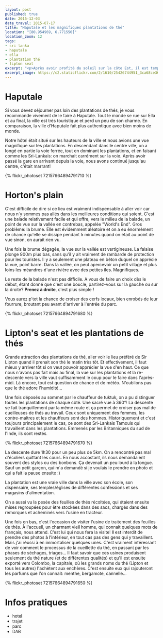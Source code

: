 ```yaml
---
layout: post
published: true
date: 2015-12-03
date_travel: 2015-07-17
title: "Haputale et les magnifiques plantations de thé"
location: "[80.954969, 6.771550]"
location_zoom: 12
tags:
- sri lanka
- haputale
- ella
- plantation thé
- lipton seat
excerpt: "<p>Après avoir profité du soleil sur la côte Est, il est temps de revenir dans les terres et d'aller voir les fameuses plantations de thé. Autant le dire tout de suite, il n'y a pas de trajet direct et facile pour faire Arugam Bay → Haputale. Après 8h et 2 tuktuks, 2 bus et un train, nous sommes arrivés! En prenant le premier bus d'Arugam Bay (Pottuvil), tout s'enchaîne plutôt facilement.</p><p>Mais ça en valait la peine, les paysages sont magnifiques. Le trajet en train était splendide et la vue de notre hôtel bluffante.</p>"
excerpt_image: https://c2.staticflickr.com/2/1610/25426744951_3ca68ce36c_c.jpg
---
```

# Haputale
Si vous devez séjourner pas loin des plantations de thés, je vous recommande vivement de le faire à Haputale. Tout le monde se rue sur Ella et au final, la ville est très touristique et perd un peu de son charme. En comparaison, la ville d'Haputale fait plus authentique avec bien moins de monde.

Notre hôtel était situé sur les hauteurs de la ville et nous avions une vue magnifique sur les plantations. En descendant dans le centre ville, on a longé en partie la voie ferrée, tout en dominant les plantations, et en faisant comme les Sri-Lankais: on marchait carrément sur la voie. Après avoir passé la gare en arrivant depuis la voie, nous avons continué jusqu'au centre, c'était marrant!

{% flickr_photoset 72157664894791710 %}

# Horton's plain
C'est difficile de dire si ce lieu est vraiment indispensable à aller voir car nous n'y sommes pas allés dans les meilleures conditions qui soient. C'est une balade relativement facile et qui offre, vers le milieu de la balade, un point de vue sur la vallée en contrebas, appelée "World's End". Gros problème: la brume. Elle est évidemment aléatoire et on a eu énormément de chance qu'elle se dissipe pendant 5 minutes quand on était au point de vue sinon, on aurait rien vu.

Une fois la brume dégagée, la vue sur la vallée est vertigineuse. La falaise plonge 900m plus bas, sans qu'il y ait vraiment de rambarde de protection pour les touristes. Il y a seulement une plateau en béton duquel on apprécie la vue, point barre. Dans la vallée, on peut apercevoir un petit village et plus loins les méandres d'une rivière avec des petites iles. Magnifiques.

Le reste de la balade n'est pas difficile. A vous de faire un choix dès le début, étant donné que c'est une boucle, partirez-vous sur la gauche ou sur la droite? **Prenez à droite**, c'est plus simple !

Vous aurez p'tet la chance de croiser des cerfs locaux, bien enrobés de leur fourrure, broutant peu avant d'arriver à l'entrée du parc.

{% flickr_photoset 72157664894791680 %}

# Lipton's seat et les plantations de thés
Grande attraction des plantations de thé, aller voir le lieu préféré de Sir Lipton quand il prenait son thé le matin très tôt. Et effectivement, il faut mieux y arriver tôt si on veut pouvoir apprécier la vue d'en haut. Ce que nous n'avons pas fait mais au final, la vue sur les plantations et la re-descente vers la ville vaut suffisamment le coup pour le faire dans l'après-midi. Là encore, tout est question de chance et de météo. N'oublions pas que le thé adore l'humidité...

Une fois déposés au sommet par le chauffeur de tuktuk, on a pu distinguer toutes les plantations de chaque côté. Une sacré vue à 360°! La descente se fait tranquillement par la même route et ça permet de croiser pas mal de cueilleuses de thés au travail. Ceux sont uniquement des femmes, les contre-maîtres et les chauffeurs sont des hommes. Historiquement et c'est toujours principalement le cas, ce sont des Sri-Lankais Tamouls qui travaillent dans les plantations. Emmenés par les Britanniques du sud de l'Inde, ils sont restés.

{% flickr_photoset 72157664894791670 %}

La descente dure 1h30 pour un peu plus de 5km. On a rencontré pas mal d'écoliers quittant les cours. En nous accostant, ils nous demandaient souvent des stylos ou des bonbons. Ça devenait un peu lourd à la longue. Sauf un petit garçon, qui m'a demandé si je voulais le prendre en photo et qui a fait la pause ensuite :)

La plantation est une vraie ville dans la ville avec son école, son dispensaire, ses temples/églises de différentes confessions et ses magasins d'alimentation.

On a aussi vu la pesée des feuilles de thés récoltées, qui étaient ensuite mises regroupées pour être stockées dans des sacs, chargés dans des remorques et acheminés vers l'usine en tracteur.

Une fois en bas, c'est l'occasion de visiter l'usine de traitement des feuilles de thés. À l'accueil, un charmant vieil homme, qui connait quelques mots de français, nous attend. C’est lui qui nous fera la visite! Il est interdit de prendre des photos à l'intérieur, en tout cas pas des gens qui y travaillent. Mais j'ai réussi à en immortaliser quelques unes. C'est vraiment intéressant de voir comment le processus de la cueillette du thé, en passant par les phases de séchages, triages... Il faut savoir que ces usines produisent seulement du thé nature (et de différentes qualités) et qu'il est ensuite exporté vers Colombo, la capitale, où les grands noms du thé (Lipton et tous les autres) l'achètent aux enchères. C'est ensuite eux qui rajouteront les parfums que l'on connait: menthe, bergamote, cannelle...

{% flickr_photoset 72157664894791650 %}

# Infos pratiques
- hotel
- trajet
- parc
- DAB
